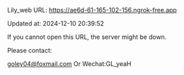 Lily_web URL: https://ae6d-61-165-102-156.ngrok-free.app

Updated at: 2024-12-10 20:39:52

If you cannot open this URL, the server might be down.

Please contact: 

goley04@foxmail.com Or Wechat:GL_yeaH